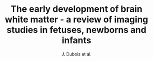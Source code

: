 ---
cat: gaia
subcat: ginkgo
bestof: false
author: J. Dubois et al.
title: The early development of brain white matter - a review of imaging studies in fetuses, newborns and infants
journal: Neuroscience
year: 2014
type: article
doi: 10.1016/j.neuroscience.2013.12.044
---